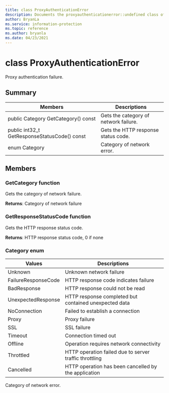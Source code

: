 ```yaml
---
title: class ProxyAuthenticationError 
description: Documents the proxyauthenticationerror::undefined class of the Microsoft Information Protection (MIP) SDK.
author: BryanLa
ms.service: information-protection
ms.topic: reference
ms.author: bryanla
ms.date: 04/23/2021
---
```


# class ProxyAuthenticationError 
Proxy authentication failure.
  
## Summary
 Members                        | Descriptions                                
--------------------------------|---------------------------------------------
public Category GetCategory() const  |  Gets the category of network failure.
public int32_t GetResponseStatusCode() const  |  Gets the HTTP response status code.
enum Category  |  Category of network error.
  
## Members
  
### GetCategory function
Gets the category of network failure.

  
**Returns**: Category of network failure
  
### GetResponseStatusCode function
Gets the HTTP response status code.

  
**Returns**: HTTP response status code, 0 if none
  
### Category enum
 Values                         | Descriptions                                
--------------------------------|---------------------------------------------
Unknown            | Unknown network failure
FailureResponseCode            | HTTP response code indicates failure
BadResponse            | HTTP response could not be read
UnexpectedResponse            | HTTP response completed but contained unexpected data
NoConnection            | Failed to establish a connection
Proxy            | Proxy failure
SSL            | SSL failure
Timeout            | Connection timed out
Offline            | Operation requires network connectivity
Throttled            | HTTP operation failed due to server traffic throttling
Cancelled            | HTTP operation has been cancelled by the application
Category of network error.
